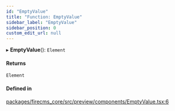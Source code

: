 ```yaml
---
id: "EmptyValue"
title: "Function: EmptyValue"
sidebar_label: "EmptyValue"
sidebar_position: 0
custom_edit_url: null
---
```


▸ **EmptyValue**(): `Element`

#### Returns

`Element`

#### Defined in

[packages/firecms_core/src/preview/components/EmptyValue.tsx:6](https://github.com/FireCMSco/firecms/blob/d45f3739/packages/firecms_core/src/preview/components/EmptyValue.tsx#L6)
